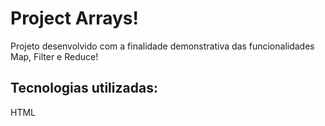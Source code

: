 <h1>Project Arrays!</h1>
<p>Projeto desenvolvido com a finalidade demonstrativa das funcionalidades Map, Filter e Reduce! </p>

<h2>Tecnologias utilizadas:</h2>
<p>HTML</p>
